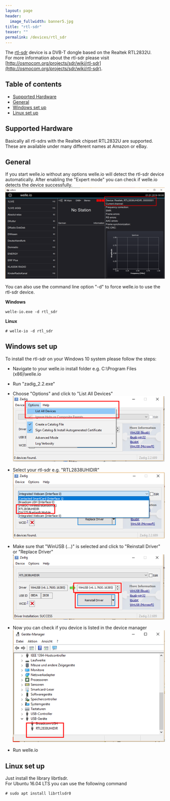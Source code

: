 ```yaml
---
layout: page
header:
  image_fullwidth: banner5.jpg
title: "rtl-sdr"
teaser: ""
permalink: /devices/rtl_sdr
---
```

The [rtl-sdr](http://osmocom.org/projects/sdr/wiki/rtl-sdr) device is a DVB-T dongle based on the Realtek RTL2832U.  
For more information about the rtl-sdr please visit [http://osmocom.org/projects/sdr/wiki/rtl-sdr](http://osmocom.org/projects/sdr/wiki/rtl-sdr).

## Table of contents
* [Supported Hardware](#supported-hardware)
* [General](#general)
* [Windows set up](#windows-set-up)
* [Linux set up](#linux-set-up)

## Supported Hardware
Basically all rtl-sdrs with the Realtek chipset RTL2832U are supported. These are available under many different names at Amazon or eBay.

## General
If you start welle.io without any options welle.io will detect the rtl-sdr device automatically. After enabling the "Expert mode" you can check if welle.io detects the device successfully.
![welle-io-rtlsdr.png](/images/welle-io-rtlsdr.png)

You can also use the command line option "-d" to force welle.io to use the rtl-sdr device.

**Windows**
  ```
welle-io.exe -d rtl_sdr
  ```

**Linux**
  ```
# welle-io -d rtl_sdr
  ```


## Windows set up
To install the rtl-sdr on your Windows 10 system please follow the steps:
* Navigate to your welle.io install folder e.g. C:\Program Files (x86)\welle.io
* Run "zadig_2.2.exe"
* Choose "Options" and click to "List All Devices"
![Zadig_List_All.png](/images/Zadig_List_All.png)

* Select your rtl-sdr e.g. "RTL2838UHIDIR"
![Zadig_Select_SDR.png](/images/Zadig_Select_SDR.png)

* Make sure that "WinUSB (...)" is selected and click to "Reinstall Driver" or "Replace Driver"
![Zadig_Install_Driver.png](/images/Zadig_Install_Driver.png)

* Now you can check if you device is listed in the device manager
![Zadig_Device_Manager.png](/images/Zadig_Device_Manager.png)

* Run welle.io

## Linux set up
Just install the library librtlsdr.  
For Ubuntu 16.04 LTS you can use the following command
  ```
# sudo apt install librtlsdr0 
  ```

